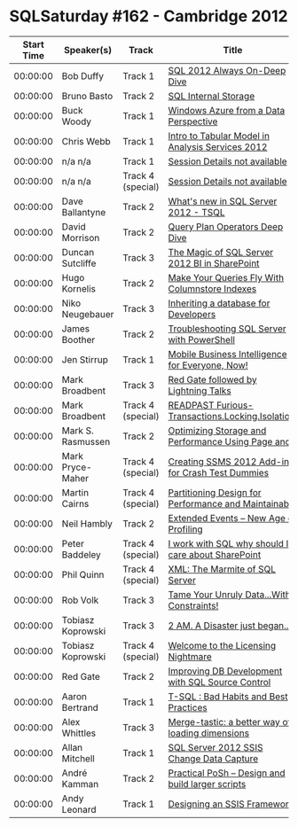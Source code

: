 # SQLSaturday #162 - Cambridge 2012
Start Time|Speaker(s)|Track|Title
---|---|---|---
00:00:00|Bob Duffy|Track 1|[SQL 2012 Always On-Deep Dive](10540.md)
00:00:00|Bruno Basto|Track 2|[SQL Internal Storage](10997.md)
00:00:00|Buck Woody|Track 1|[Windows Azure from a Data Perspective](11098.md)
00:00:00|Chris Webb|Track 1|[Intro to Tabular Model in Analysis Services 2012](11470.md)
00:00:00|n/a n/a|Track 1|[Session Details not available](12067.md)
00:00:00|n/a n/a|Track 4 (special)|[Session Details not available](12069.md)
00:00:00|Dave Ballantyne|Track 2|[What's new in SQL Server 2012 - TSQL](12210.md)
00:00:00|David Morrison|Track 2|[Query Plan Operators Deep Dive](12819.md)
00:00:00|Duncan Sutcliffe|Track 3|[The Magic of SQL Server 2012 BI in SharePoint](13596.md)
00:00:00|Hugo Kornelis|Track 2|[Make Your Queries Fly With Columnstore Indexes](15039.md)
00:00:00|Niko Neugebauer|Track 3|[Inheriting a database for Developers](15403.md)
00:00:00|James Boother|Track 2|[Troubleshooting SQL Server with PowerShell](15539.md)
00:00:00|Jen Stirrup|Track 1|[Mobile Business Intelligence for Everyone, Now!](16559.md)
00:00:00|Mark Broadbent|Track 3|[Red Gate followed by Lightning Talks](19515.md)
00:00:00|Mark Broadbent|Track 4 (special)|[READPAST  Furious-Transactions.Locking.Isolation.](19541.md)
00:00:00|Mark S. Rasmussen|Track 2|[Optimizing Storage and Performance Using Page and ](19600.md)
00:00:00|Mark Pryce-Maher|Track 4 (special)|[Creating SSMS 2012 Add-ins for Crash Test Dummies ](19683.md)
00:00:00|Martin Cairns|Track 4 (special)|[Partitioning Design for Performance and Maintainab](19782.md)
00:00:00|Neil Hambly|Track 2|[Extended Events – New Age of Profiling](21340.md)
00:00:00|Peter Baddeley|Track 4 (special)|[I work with SQL why should I care about SharePoint](21898.md)
00:00:00|Phil Quinn|Track 4 (special)|[XML: The Marmite of SQL Server](22116.md)
00:00:00|Rob Volk|Track 3|[Tame Your Unruly Data...With Constraints!](23301.md)
00:00:00|Tobiasz Koprowski|Track 3|[2 AM. A Disaster just began...](26952.md)
00:00:00|Tobiasz Koprowski|Track 4 (special)|[Welcome to the Licensing Nightmare](26955.md)
00:00:00|Red Gate|Track 2|[Improving DB Development with SQL Source Control](27075.md)
00:00:00|Aaron Bertrand|Track 1|[T-SQL : Bad Habits and Best Practices](8919.md)
00:00:00|Alex Whittles|Track 3|[Merge-tastic: a better way of loading dimensions](9216.md)
00:00:00|Allan Mitchell|Track 1|[SQL Server 2012 SSIS Change Data Capture](9304.md)
00:00:00|André Kamman|Track 2|[Practical PoSh – Design and build larger scripts](9462.md)
00:00:00|Andy Leonard|Track 1|[Designing an SSIS Framework ](9528.md)
